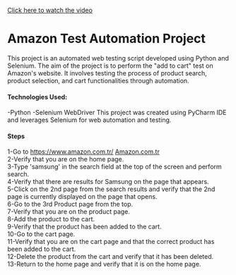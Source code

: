 [Click here to watch the video](https://drive.google.com/file/d/1GtVJbR3bBiwLW5BOveQuSVqYdlBFYqMo/view?usp=sharing)

# Amazon Test Automation Project

This project is an automated web testing script developed using Python and Selenium. 
The aim of the project is to perform the "add to cart" test on Amazon's website. 
It involves testing the process of product search, product selection, and cart functionalities through automation.



#### Technologies Used:

-Python
-Selenium WebDriver
This project was created using PyCharm IDE and leverages Selenium for web automation and testing.



#### Steps
1-Go to https://www.amazon.com.tr/ [Amazon.com.tr](https://www.amazon.com.tr/) <br>
2-Verify that you are on the home page. <br>
3-Type 'samsung' in the search field at the top of the screen and perform search. <br>
4-Verify that there are results for Samsung on the page that appears. <br>
5-Click on the 2nd page from the search results and verify that the 2nd page is currently displayed on the page that opens. <br>
6-Go to the 3rd Product page from the top. <br>
7-Verify that you are on the product page. <br>
8-Add the product to the cart. <br>
9-Verify that the product has been added to the cart. <br>
10-Go to the cart page. <br>
11-Verify that you are on the cart page and that the correct product has been added to the cart. <br>
12-Delete the product from the cart and verify that it has been deleted. <br>
13-Return to the home page and verify that it is on the home page.

